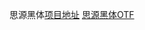 



思源黑体[项目地址](https://github.com/adobe-fonts/source-han-sans) [思源黑体OTF](https://github.com/adobe-fonts/source-han-sans/releases/download/2.004R/SourceHanSansCN.zip)

